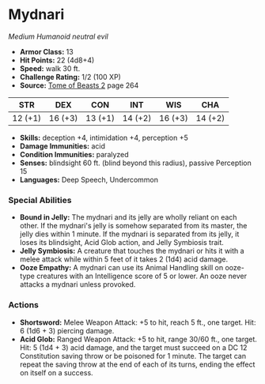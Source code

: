 # Mydnari

*Medium* *Humanoid* *neutral evil*

- **Armor Class:** 13
- **Hit Points:** 22 (4d8+4)
- **Speed:** walk 30 ft.
- **Challenge Rating:** 1/2 (100 XP)
- **Source:** [Tome of Beasts 2](https://koboldpress.com/kpstore/product/tome-of-beasts-2-for-5th-edition) page 264

| STR | DEX | CON | INT | WIS | CHA |
| --- | --- | --- | --- | --- | --- |
| 12 (+1) | 16 (+3) | 13 (+1) | 14 (+2) | 16 (+3) | 14 (+2) |

- **Skills:** deception +4, intimidation +4, perception +5
- **Damage Immunities:** acid
- **Condition Immunities:** paralyzed
- **Senses:** blindsight 60 ft. (blind beyond this radius), passive Perception 15
- **Languages:** Deep Speech, Undercommon

### Special Abilities

- **Bound in Jelly:** The mydnari and its jelly are wholly reliant on each other. If the mydnari's jelly is somehow separated from its master, the jelly dies within 1 minute. If the mydnari is separated from its jelly, it loses its blindsight, Acid Glob action, and Jelly Symbiosis trait.
- **Jelly Symbiosis:** A creature that touches the mydnari or hits it with a melee attack while within 5 feet of it takes 2 (1d4) acid damage.
- **Ooze Empathy:** A mydnari can use its Animal Handling skill on ooze-type creatures with an Intelligence score of 5 or lower. An ooze never attacks a mydnari unless provoked.

### Actions

- **Shortsword:** Melee Weapon Attack: +5 to hit, reach 5 ft., one target. Hit: 6 (1d6 + 3) piercing damage.
- **Acid Glob:** Ranged Weapon Attack: +5 to hit, range 30/60 ft., one target. Hit: 5 (1d4 + 3) acid damage, and the target must succeed on a DC 12 Constitution saving throw or be poisoned for 1 minute. The target can repeat the saving throw at the end of each of its turns, ending the effect on itself on a success.


